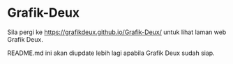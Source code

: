 # Grafik-Deux
Sila pergi ke https://grafikdeux.github.io/Grafik-Deux/ untuk lihat laman web Grafik Deux.

README.md ini akan diupdate lebih lagi apabila Grafik Deux sudah siap.
